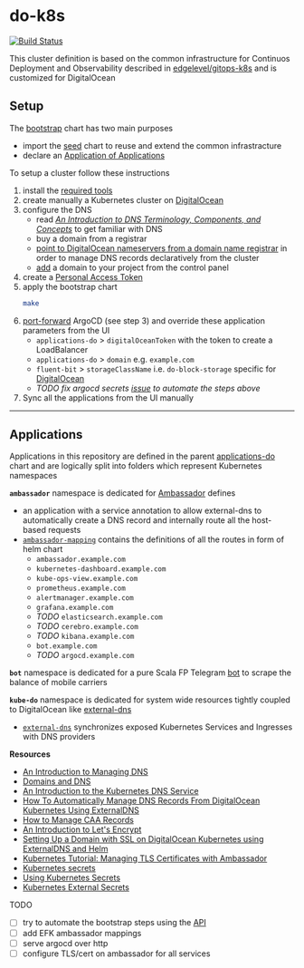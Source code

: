 # do-k8s

[![Build Status][travis-image]][travis-url]

[travis-image]: https://travis-ci.org/niqdev/do-k8s.svg?branch=master
[travis-url]: https://travis-ci.org/niqdev/do-k8s

This cluster definition is based on the common infrastructure for Continuos Deployment and Observability described in [edgelevel/gitops-k8s](https://github.com/edgelevel/gitops-k8s) and is customized for DigitalOcean

## Setup

The [bootstrap](bootstrap) chart has two main purposes
* import the [seed](https://github.com/edgelevel/gitops-k8s/tree/master/charts/seed) chart to reuse and extend the common infrastracture
* declare an [Application of Applications](https://argoproj.github.io/argo-cd/operator-manual/cluster-bootstrapping/#application-of-applications-pattern)

To setup a cluster follow these instructions
1) install the [required tools](https://github.com/edgelevel/gitops-k8s#prerequisites)
2) create manually a Kubernetes cluster on [DigitalOcean](https://www.digitalocean.com/docs/kubernetes)
3) configure the DNS
    * read *[An Introduction to DNS Terminology, Components, and Concepts](https://www.digitalocean.com/community/tutorials/an-introduction-to-dns-terminology-components-and-concepts)* to get familiar with DNS
    * buy a domain from a registrar
    * [point to DigitalOcean nameservers from a domain name registrar](https://www.digitalocean.com/community/tutorials/how-to-point-to-digitalocean-nameservers-from-common-domain-registrars) in order to manage DNS records declaratively from the cluster
    * [add](https://www.digitalocean.com/docs/networking/dns/quickstart/#add-a-domain) a domain to your project from the control panel
4) create a [Personal Access Token](https://www.digitalocean.com/docs/api/create-personal-access-token)
5) apply the bootstrap chart
    ```bash
    make
    ```
6) [port-forward](https://github.com/edgelevel/gitops-k8s#bootstrap) ArgoCD (see step 3) and override these application parameters from the UI
    * `applications-do` > `digitalOceanToken` with the token to create a LoadBalancer
    * `applications-do` > `domain` e.g. `example.com`
    * `fluent-bit` > `storageClassName` i.e. `do-block-storage` specific for [DigitalOcean](https://www.digitalocean.com/docs/kubernetes/how-to/add-volumes/#define-the-persistent-volume-claim)
    * *TODO fix argocd secrets [issue](https://github.com/argoproj/argo-cd/issues/1786) to automate the steps above*
6) Sync all the applications from the UI manually

---

## Applications

Applications in this repository are defined in the parent [applications-do](applications-do/templates) chart and are logically split into folders which represent Kubernetes namespaces

**`ambassador`** namespace is dedicated for [Ambassador](https://www.getambassador.io) defines
* an application with a service annotation to allow external-dns to automatically create a DNS record and internally route all the host-based requests
* [`ambassador-mapping`](https://github.com/niqdev/do-k8s/tree/master/charts/ambassador-mapping) contains the definitions of all the routes in form of helm chart
    * `ambassador.example.com`
    * `kubernetes-dashboard.example.com`
    * `kube-ops-view.example.com`
    * `prometheus.example.com`
    * `alertmanager.example.com`
    * `grafana.example.com`
    * *TODO* `elasticsearch.example.com`
    * *TODO* `cerebro.example.com`
    * *TODO* `kibana.example.com`
    * `bot.example.com`
    * *TODO* `argocd.example.com`

**`bot`** namespace is dedicated for a pure Scala FP Telegram [bot](https://github.com/niqdev/mobile-carrier-bot) to scrape the balance of mobile carriers

**`kube-do`** namespace is dedicated for system wide resources tightly coupled to DigitalOcean like [external-dns](https://github.com/kubernetes-incubator/external-dns)

* [`external-dns`](https://github.com/kubernetes-incubator/external-dns) synchronizes exposed Kubernetes Services and Ingresses with DNS providers

**Resources**

* [An Introduction to Managing DNS](https://www.digitalocean.com/community/tutorial_series/an-introduction-to-managing-dns)
* [Domains and DNS](https://www.digitalocean.com/docs/networking/dns)
* [An Introduction to the Kubernetes DNS Service](https://www.digitalocean.com/community/tutorials/an-introduction-to-the-kubernetes-dns-service)
* [How To Automatically Manage DNS Records From DigitalOcean Kubernetes Using ExternalDNS](https://www.digitalocean.com/community/tutorials/how-to-automatically-manage-dns-records-from-digitalocean-kubernetes-using-externaldns)
* [How to Manage CAA Records](https://www.digitalocean.com/docs/networking/dns/how-to/caa)
* [An Introduction to Let's Encrypt](https://www.digitalocean.com/community/tutorials/an-introduction-to-let-s-encrypt)
* [Setting Up a Domain with SSL on DigitalOcean Kubernetes using ExternalDNS and Helm](https://blog.andrewsomething.com/2019/04/04/external-dns-with-ssl-on-k8s)
* [Kubernetes Tutorial: Managing TLS Certificates with Ambassador](https://auth0.com/blog/kubernetes-tutorial-managing-tls-certificates-with-ambassador)
* [Kubernetes secrets](https://kubernetes.io/docs/concepts/configuration/secret)
* [Using Kubernetes Secrets](https://medium.com/platformer-blog/using-kubernetes-secrets-5e7530e0378a)
* [Kubernetes External Secrets](https://godaddy.github.io/2019/04/16/kubernetes-external-secrets)

TODO
* [ ] try to automate the bootstrap steps using the [API](https://developers.digitalocean.com/documentation/v2)
* [ ] add EFK ambassador mappings
* [ ] serve argocd over http
* [ ] configure TLS/cert on ambassador for all services
